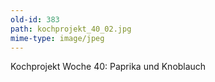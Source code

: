 ```yaml
---
old-id: 383
path: kochprojekt_40_02.jpg
mime-type: image/jpeg
---
```

Kochprojekt Woche 40:
Paprika und Knoblauch
